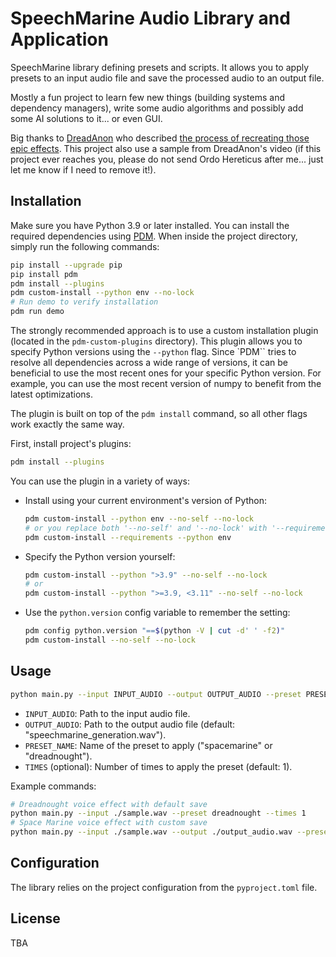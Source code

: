 
# SpeechMarine Audio Library and Application

SpeechMarine library defining presets and scripts. It allows you to apply presets to an input audio file and save the processed audio to an output file.

Mostly a fun project to learn few new things (building systems and dependency managers), write some audio algorithms and possibly add some AI solutions to it... or even GUI.

Big thanks to [DreadAnon](https://www.youtube.com/@DreadAnon/about) who described [the process of recreating those epic effects](https://www.youtube.com/watch?v=VNsVkIWhvTk). This project also use a sample from DreadAnon's video (if this project ever reaches you, please do not send Ordo Hereticus after me... just let me know if I need to remove it!).

## Installation

Make sure you have Python 3.9 or later installed. You can install the required dependencies using [PDM](https://pdm.fming.dev/). When inside the project directory, simply run the following commands:

```bash
pip install --upgrade pip
pip install pdm
pdm install --plugins
pdm custom-install --python env --no-lock
# Run demo to verify installation
pdm run demo
```

The strongly recommended approach is to use a custom installation plugin (located in the `pdm-custom-plugins` directory). This plugin allows you to specify Python versions using the `--python` flag. Since `PDM`` tries to resolve all dependencies across a wide range of versions, it can be beneficial to use the most recent ones for your specific Python version. For example, you can use the most recent version of numpy to benefit from the latest optimizations.

The plugin is built on top of the `pdm install` command, so all other flags work exactly the same way.

First, install project's plugins:
```bash
pdm install --plugins
```

You can use the plugin in a variety of ways:

- Install using your current environment's version of Python:

    ```bash
    pdm custom-install --python env --no-self --no-lock
    # or you replace both '--no-self' and '--no-lock' with '--requirements'
    pdm custom-install --requirements --python env
    ```

- Specify the Python version yourself:

    ```bash
    pdm custom-install --python ">3.9" --no-self --no-lock
    # or
    pdm custom-install --python ">=3.9, <3.11" --no-self --no-lock
    ```

- Use the `python.version` config variable to remember the setting:

    ```bash
    pdm config python.version "==$(python -V | cut -d' ' -f2)"
    pdm custom-install --no-self --no-lock
    ```

## Usage

```bash
python main.py --input INPUT_AUDIO --output OUTPUT_AUDIO --preset PRESET_NAME [--times TIMES]
```

- `INPUT_AUDIO`: Path to the input audio file.
- `OUTPUT_AUDIO`: Path to the output audio file (default: "speechmarine_generation.wav").
- `PRESET_NAME`: Name of the preset to apply ("spacemarine" or "dreadnought").
- `TIMES` (optional): Number of times to apply the preset (default: 1).

Example commands:

```bash
# Dreadnought voice effect with default save
python main.py --input ./sample.wav --preset dreadnought --times 1
# Space Marine voice effect with custom save
python main.py --input ./sample.wav --output ./output_audio.wav --preset spacemarine --times 1
```

## Configuration

The library relies on the project configuration from the `pyproject.toml` file.

## License

TBA
